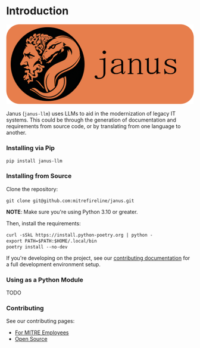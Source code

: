 # Introduction

<p align="center">
    <img src="assets/icons/logo_horizontal.png">
</p>

Janus (`janus-llm`) uses LLMs to aid in the modernization of legacy IT systems. This could be through the generation of documentation and requirements from source code, or by translating from one language to another.

### Installing via Pip

```shell
pip install janus-llm
```

### Installing from Source

Clone the repository:

```shell
git clone git@github.com:mitrefireline/janus.git
```

**NOTE**: Make sure you're using Python 3.10 or greater.

Then, install the requirements:

```shell
curl -sSkL https://install.python-poetry.org | python -
export PATH=$PATH:$HOME/.local/bin
poetry install --no-dev
```

If you're developing on the project, see our [contributing documentation](https://cem-llm.pages.mitre.org/janus/contributing.html#contributing-for-mitre-employees) for a full development environment setup.

### Using as a Python Module

TODO

### Contributing

See our contributing pages:
* [For MITRE Employees](https://cem-llm.pages.mitre.org/janus/contributing.html#contributing-for-mitre-employees)
* [Open Source](https://mitrefireline.github.io/janus/contributing.html)
